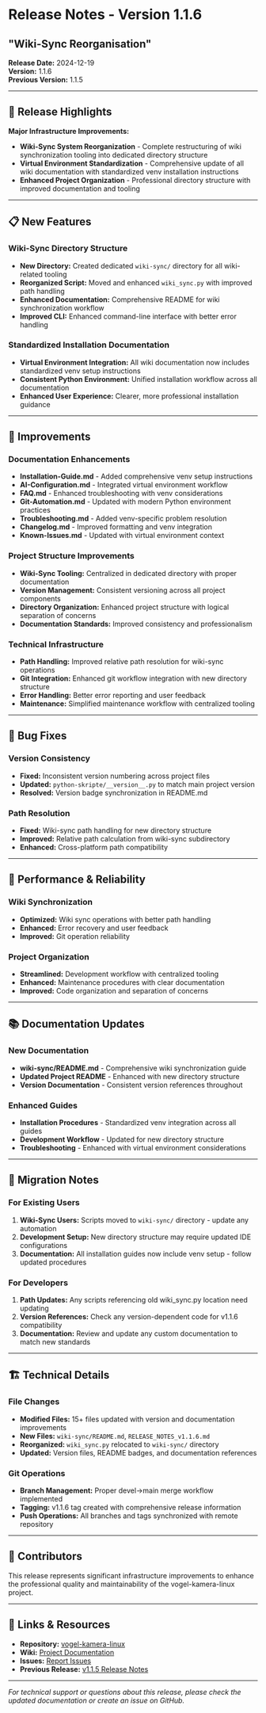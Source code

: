 # Release Notes - Version 1.1.6
## "Wiki-Sync Reorganisation"

**Release Date:** 2024-12-19  
**Version:** 1.1.6  
**Previous Version:** 1.1.5

---

## 🎯 Release Highlights

**Major Infrastructure Improvements:**
- **Wiki-Sync System Reorganization** - Complete restructuring of wiki synchronization tooling into dedicated directory structure
- **Virtual Environment Standardization** - Comprehensive update of all wiki documentation with standardized venv installation instructions
- **Enhanced Project Organization** - Professional directory structure with improved documentation and tooling

---

## 📋 New Features

### Wiki-Sync Directory Structure
- **New Directory:** Created dedicated `wiki-sync/` directory for all wiki-related tooling
- **Reorganized Script:** Moved and enhanced `wiki_sync.py` with improved path handling
- **Enhanced Documentation:** Comprehensive README for wiki synchronization workflow
- **Improved CLI:** Enhanced command-line interface with better error handling

### Standardized Installation Documentation
- **Virtual Environment Integration:** All wiki documentation now includes standardized venv setup instructions
- **Consistent Python Environment:** Unified installation workflow across all documentation
- **Enhanced User Experience:** Clearer, more professional installation guidance

---

## 🔧 Improvements

### Documentation Enhancements
- **Installation-Guide.md** - Added comprehensive venv setup instructions
- **AI-Configuration.md** - Integrated virtual environment workflow
- **FAQ.md** - Enhanced troubleshooting with venv considerations  
- **Git-Automation.md** - Updated with modern Python environment practices
- **Troubleshooting.md** - Added venv-specific problem resolution
- **Changelog.md** - Improved formatting and venv integration
- **Known-Issues.md** - Updated with virtual environment context

### Project Structure Improvements
- **Wiki-Sync Tooling:** Centralized in dedicated directory with proper documentation
- **Version Management:** Consistent versioning across all project components
- **Directory Organization:** Enhanced project structure with logical separation of concerns
- **Documentation Standards:** Improved consistency and professionalism

### Technical Infrastructure
- **Path Handling:** Improved relative path resolution for wiki-sync operations
- **Git Integration:** Enhanced git workflow integration with new directory structure
- **Error Handling:** Better error reporting and user feedback
- **Maintenance:** Simplified maintenance workflow with centralized tooling

---

## 🐛 Bug Fixes

### Version Consistency
- **Fixed:** Inconsistent version numbering across project files
- **Updated:** `python-skripte/__version__.py` to match main project version
- **Resolved:** Version badge synchronization in README.md

### Path Resolution
- **Fixed:** Wiki-sync path handling for new directory structure  
- **Improved:** Relative path calculation from wiki-sync subdirectory
- **Enhanced:** Cross-platform path compatibility

---

## 🚀 Performance & Reliability

### Wiki Synchronization
- **Optimized:** Wiki sync operations with better path handling
- **Enhanced:** Error recovery and user feedback
- **Improved:** Git operation reliability

### Project Organization  
- **Streamlined:** Development workflow with centralized tooling
- **Enhanced:** Maintenance procedures with clear documentation
- **Improved:** Code organization and separation of concerns

---

## 📚 Documentation Updates

### New Documentation
- **wiki-sync/README.md** - Comprehensive wiki synchronization guide
- **Updated Project README** - Enhanced with new directory structure
- **Version Documentation** - Consistent version references throughout

### Enhanced Guides
- **Installation Procedures** - Standardized venv integration across all guides
- **Development Workflow** - Updated for new directory structure
- **Troubleshooting** - Enhanced with virtual environment considerations

---

## 🔄 Migration Notes

### For Existing Users
1. **Wiki-Sync Users:** Scripts moved to `wiki-sync/` directory - update any automation
2. **Development Setup:** New directory structure may require updated IDE configurations
3. **Documentation:** All installation guides now include venv setup - follow updated procedures

### For Developers
1. **Path Updates:** Any scripts referencing old wiki_sync.py location need updating
2. **Version References:** Check any version-dependent code for v1.1.6 compatibility
3. **Documentation:** Review and update any custom documentation to match new standards

---

## 🏗️ Technical Details

### File Changes
- **Modified Files:** 15+ files updated with version and documentation improvements
- **New Files:** `wiki-sync/README.md`, `RELEASE_NOTES_v1.1.6.md`  
- **Reorganized:** `wiki_sync.py` relocated to `wiki-sync/` directory
- **Updated:** Version files, README badges, and documentation references

### Git Operations
- **Branch Management:** Proper devel→main merge workflow implemented
- **Tagging:** v1.1.6 tag created with comprehensive release information
- **Push Operations:** All branches and tags synchronized with remote repository

---

## 🎉 Contributors

This release represents significant infrastructure improvements to enhance the professional quality and maintainability of the vogel-kamera-linux project.

---

## 🔗 Links & Resources

- **Repository:** [vogel-kamera-linux](https://github.com/username/vogel-kamera-linux)
- **Wiki:** [Project Documentation](https://github.com/username/vogel-kamera-linux/wiki)
- **Issues:** [Report Issues](https://github.com/username/vogel-kamera-linux/issues)
- **Previous Release:** [v1.1.5 Release Notes](RELEASE_NOTES_v1.1.5.md)

---

*For technical support or questions about this release, please check the updated documentation or create an issue on GitHub.*